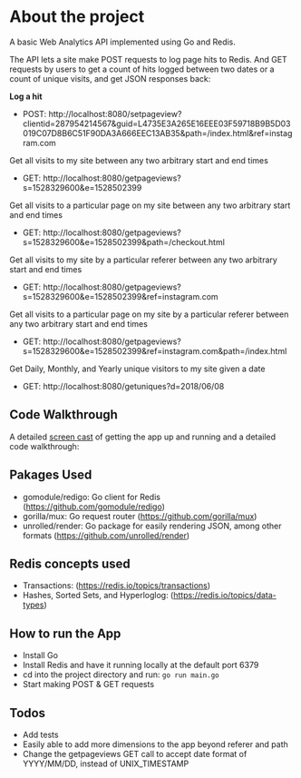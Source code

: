 # About the project

A basic Web Analytics API implemented using Go and Redis.

The API lets a site make POST requests to log page hits to Redis. And GET requests by users to get a count of hits logged between two dates or a count of unique visits, and get JSON responses back:

**Log a hit**

* POST: http://localhost:8080/setpageview?clientid=287954214567&guid=L4735E3A265E16EEE03F59718B9B5D03019C07D8B6C51F90DA3A666EEC13AB35&path=/index.html&ref=instagram.com

Get all visits to my site between any two arbitrary start and end times
* GET: http://localhost:8080/getpageviews?s=1528329600&e=1528502399

Get all visits to a particular page on my site between any two arbitrary start and end times 
* GET: http://localhost:8080/getpageviews?s=1528329600&e=1528502399&path=/checkout.html

Get all visits to my site by a particular referer between any two arbitrary start and end times
* GET: http://localhost:8080/getpageviews?s=1528329600&e=1528502399&ref=instagram.com

Get all visits to a particular page on my site by a particular referer between any two arbitrary start and end times
* GET: http://localhost:8080/getpageviews?s=1528329600&e=1528502399&ref=instagram.com&path=/index.html

Get Daily, Monthly, and Yearly unique visitors to my site given a date
* GET: http://localhost:8080/getuniques?d=2018/06/08

## Code Walkthrough

A detailed [screen cast](https://www.youtube.com/watch?v=53Hzt7b2fqc) of getting the app up and running and a detailed code walkthrough:

## Pakages Used
* gomodule/redigo: Go client for Redis (https://github.com/gomodule/redigo)
* gorilla/mux: Go request router (https://github.com/gorilla/mux)
* unrolled/render: Go package for easily rendering JSON, among other formats (https://github.com/unrolled/render)

## Redis concepts used
* Transactions: (https://redis.io/topics/transactions)
*  Hashes, Sorted Sets, and Hyperloglog: (https://redis.io/topics/data-types)

## How to run the App
* Install Go
* Install Redis and have it running locally at the default port 6379
* cd into the project directory and run: ``go run main.go``
* Start making POST & GET requests

## Todos

* Add tests
* Easily able to add more dimensions to the app beyond referer and path
* Change the getpageviews GET call to accept date format of YYYY/MM/DD, instead of UNIX_TIMESTAMP
